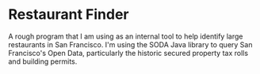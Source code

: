 
# Restaurant Finder

A rough program that I am using as an internal tool to help identify large restaurants in San Francisco. I'm using the SODA Java library to query San Francisco's Open Data, particularly the historic secured property tax rolls and building permits. 